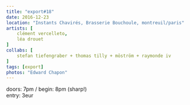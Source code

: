 ```yaml
---
title: "export#18"
date: 2016-12-23
location: "Instants Chavirés, Brasserie Bouchoule, montreuil/paris"
artists: [
    clément vercelleto,
    léa drouet
]
collabs: [
    stefan tiefengraber + thomas tilly + möström + raymonde iv
]
tags: [export]
photos: "Edward Chapon"
---
```

doors: 7pm / begin: 8pm (sharp!)  
entry: 3eur
